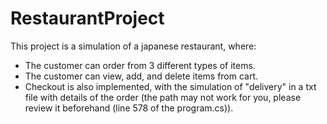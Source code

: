 # RestaurantProject

This project is a simulation of a japanese restaurant, where:
 * The customer can order from 3 different types of items. 
 * The customer can view, add, and delete items from cart. 
 * Checkout is also implemented, with the simulation of "delivery" in a txt file with details of the order (the path may not work for you, please review it beforehand (line 578 of the program.cs)).
